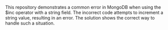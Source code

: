 This repository demonstrates a common error in MongoDB when using the $inc operator with a string field. The incorrect code attempts to increment a string value, resulting in an error. The solution shows the correct way to handle such a situation.